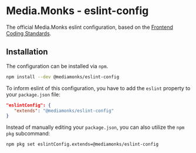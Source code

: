 # Media.Monks - eslint-config

The official Media.Monks eslint configuration, based on the
[Frontend Coding Standards](https://github.com/mediamonks/frontend-coding-standards).

## Installation

The configuration can be installed via `npm`.

```bash
npm install --dev @mediamonks/eslint-config
```

To inform eslint of this configuration, you have to add the `eslint` property to your `package.json`
file:

```json
"eslintConfig": {
   "extends": "@mediamonks/eslint-config"
}
```

Instead of manually editing your `package.json`, you can also utilize the `npm pkg` subcommand:

```bash
npm pkg set eslintConfig.extends=@mediamonks/eslint-config
```
